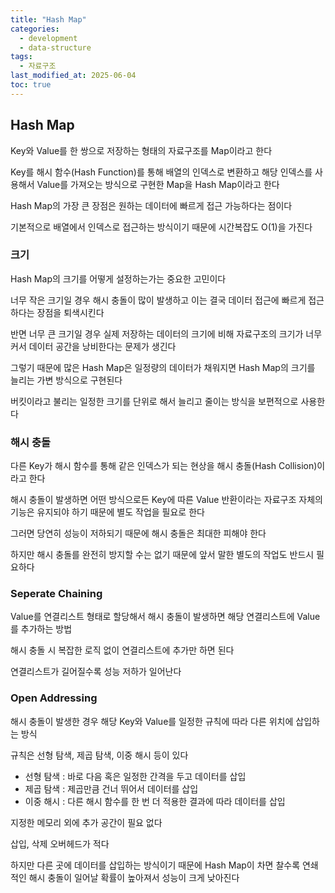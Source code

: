 ```yaml
---
title: "Hash Map"
categories:
  - development
  - data-structure
tags:
  - 자료구조
last_modified_at: 2025-06-04
toc: true
---
```


## Hash Map

Key와 Value를 한 쌍으로 저장하는 형태의 자료구조를 Map이라고 한다

Key를 해시 함수(Hash Function)를 통해 배열의 인덱스로 변환하고
해당 인덱스를 사용해서 Value를 가져오는 방식으로 구현한 Map을 Hash Map이라고 한다

Hash Map의 가장 큰 장점은 원하는 데이터에 빠르게 접근 가능하다는 점이다

기본적으로 배열에서 인덱스로 접근하는 방식이기 때문에 시간복잡도 O(1)을 가진다

### 크기

Hash Map의 크기를 어떻게 설정하는가는 중요한 고민이다

너무 작은 크기일 경우 해시 충돌이 많이 발생하고 이는 결국 데이터 접근에 빠르게 접근하다는 장점을 퇴색시킨다

반면 너무 큰 크기일 경우 실제 저장하는 데이터의 크기에 비해 자료구조의 크기가 너무 커서 데이터 공간을 낭비한다는 문제가 생긴다

그렇기 때문에 많은 Hash Map은 일정량의 데이터가 채워지면 Hash Map의 크기를 늘리는 가변 방식으로 구현된다

버킷이라고 불리는 일정한 크기를 단위로 해서 늘리고 줄이는 방식을 보편적으로 사용한다

### 해시 충돌

다른 Key가 해시 함수를 통해 같은 인덱스가 되는 현상을 해시 충돌(Hash Collision)이라고 한다

해시 충돌이 발생하면 어떤 방식으로든 Key에 따른 Value 반환이라는 자료구조 자체의 기능은 유지되야 하기 때문에
별도 작업을 필요로 한다

그러면 당연히 성능이 저하되기 때문에 해시 충돌은 최대한 피해야 한다

하지만 해시 충돌를 완전히 방지할 수는 없기 때문에 앞서 말한 별도의 작업도 반드시 필요하다

### Seperate Chaining

Value를 연결리스트 형태로 할당해서 해시 충돌이 발생하면 해당 연결리스트에 Value를 추가하는 방법

해시 충돌 시 복잡한 로직 없이 연결리스트에 추가만 하면 된다

연결리스트가 길어질수록 성능 저하가 일어난다

### Open Addressing

해시 충돌이 발생한 경우 해당 Key와 Value를 일정한 규칙에 따라 다른 위치에 삽입하는 방식

규칙은 선형 탐색, 제곱 탐색, 이중 해시 등이 있다

- 선형 탐색 : 바로 다음 혹은 일정한 간격을 두고 데이터를 삽입
- 제곱 탐색 : 제곱만큼 건너 뛰어서 데이터를 삽입
- 이중 해시 : 다른 해시 함수를 한 번 더 적용한 결과에 따라 데이터를 삽입

지정한 메모리 외에 추가 공간이 필요 없다

삽입, 삭제 오버헤드가 적다

하지만 다른 곳에 데이터를 삽입하는 방식이기 때문에 Hash Map이 차면 찰수록
연쇄적인 해시 충돌이 일어날 확률이 높아져서 성능이 크게 낮아진다
